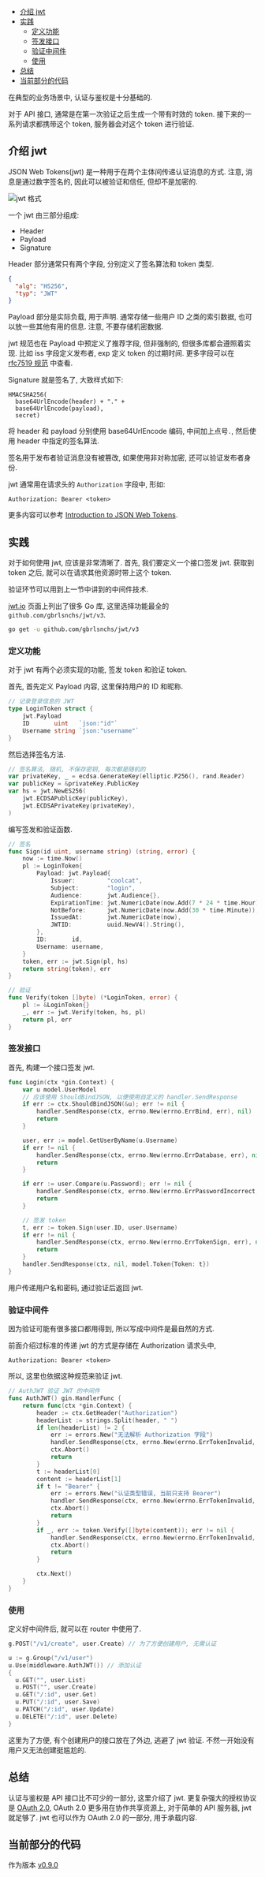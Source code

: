 <!-- TOC -->

- [介绍 jwt](#介绍-jwt)
- [实践](#实践)
  - [定义功能](#定义功能)
  - [签发接口](#签发接口)
  - [验证中间件](#验证中间件)
  - [使用](#使用)
- [总结](#总结)
- [当前部分的代码](#当前部分的代码)

<!-- /TOC -->

在典型的业务场景中, 认证与鉴权是十分基础的.

对于 API 接口, 通常是在第一次验证之后生成一个带有时效的 token.
接下来的一系列请求都携带这个 token, 服务器会对这个 token 进行验证.

## 介绍 jwt

JSON Web Tokens(jwt) 是一种用于在两个主体间传递认证消息的方式.
注意, 消息是通过数字签名的, 因此可以被验证和信任, 但却不是加密的.

![jwt 格式](./img/page/09-01-jwt.png)

一个 jwt 由三部分组成:

- Header
- Payload
- Signature

Header 部分通常只有两个字段, 分别定义了签名算法和 token 类型.

```json
{
  "alg": "HS256",
  "typ": "JWT"
}
```

Payload 部分是实际负载, 用于声明. 通常存储一些用户 ID 之类的索引数据,
也可以放一些其他有用的信息. 注意, 不要存储机密数据.

jwt 规范也在 Payload 中预定义了推荐字段, 但非强制的, 但很多库都会遵照着实现.
比如 iss 字段定义发布者, exp 定义 token 的过期时间. 更多字段可以在
[rfc7519 规范](https://tools.ietf.org/html/rfc7519#section-4.1)
中查看.

Signature 就是签名了, 大致样式如下:

```text
HMACSHA256(
  base64UrlEncode(header) + "." +
  base64UrlEncode(payload),
  secret)
```

将 header 和 payload 分别使用 base64UrlEncode 编码, 中间加上点号`.`,
然后使用 header 中指定的签名算法.

签名用于发布者验证消息没有被篡改, 如果使用非对称加密, 还可以验证发布者身份.

jwt 通常用在请求头的 `Authorization` 字段中, 形如:

```text
Authorization: Bearer <token>
```

更多内容可以参考 [Introduction to JSON Web Tokens](https://jwt.io/introduction/).

## 实践

对于如何使用 jwt, 应该是非常清晰了.
首先, 我们要定义一个接口签发 jwt.
获取到 token 之后, 就可以在请求其他资源时带上这个 token.

验证环节可以用到上一节中讲到的中间件技术.

[jwt.io](https://jwt.io/#debugger) 页面上列出了很多 Go 库,
这里选择功能最全的 `github.com/gbrlsnchs/jwt/v3`.

```bash
go get -u github.com/gbrlsnchs/jwt/v3
```

### 定义功能

对于 jwt 有两个必须实现的功能, 签发 token 和验证 token.

首先, 首先定义 Payload 内容, 这里保持用户的 ID 和昵称.

```go
// 记录登录信息的 JWT
type LoginToken struct {
	jwt.Payload
	ID       uint   `json:"id"`
	Username string `json:"username"`
}
```

然后选择签名方法.

```go
// 签名算法, 随机, 不保存密钥, 每次都是随机的
var privateKey, _ = ecdsa.GenerateKey(elliptic.P256(), rand.Reader)
var publicKey = &privateKey.PublicKey
var hs = jwt.NewES256(
	jwt.ECDSAPublicKey(publicKey),
	jwt.ECDSAPrivateKey(privateKey),
)
```

编写签发和验证函数.

```go
// 签名
func Sign(id uint, username string) (string, error) {
	now := time.Now()
	pl := LoginToken{
		Payload: jwt.Payload{
			Issuer:         "coolcat",
			Subject:        "login",
			Audience:       jwt.Audience{},
			ExpirationTime: jwt.NumericDate(now.Add(7 * 24 * time.Hour)),
			NotBefore:      jwt.NumericDate(now.Add(30 * time.Minute)),
			IssuedAt:       jwt.NumericDate(now),
			JWTID:          uuid.NewV4().String(),
		},
		ID:       id,
		Username: username,
	}
	token, err := jwt.Sign(pl, hs)
	return string(token), err
}

// 验证
func Verify(token []byte) (*LoginToken, error) {
	pl := &LoginToken{}
	_, err := jwt.Verify(token, hs, pl)
	return pl, err
}
```

### 签发接口

首先, 构建一个接口签发 jwt.

```go
func Login(ctx *gin.Context) {
	var u model.UserModel
	// 应该使用 ShouldBindJSON, 以便使用自定义的 handler.SendResponse
	if err := ctx.ShouldBindJSON(&u); err != nil {
		handler.SendResponse(ctx, errno.New(errno.ErrBind, err), nil)
		return
	}

	user, err := model.GetUserByName(u.Username)
	if err != nil {
		handler.SendResponse(ctx, errno.New(errno.ErrDatabase, err), nil)
		return
	}

	if err := user.Compare(u.Password); err != nil {
		handler.SendResponse(ctx, errno.New(errno.ErrPasswordIncorrect, err), nil)
		return
	}

	// 签发 token
	t, err := token.Sign(user.ID, user.Username)
	if err != nil {
		handler.SendResponse(ctx, errno.New(errno.ErrTokenSign, err), nil)
		return
	}
	handler.SendResponse(ctx, nil, model.Token{Token: t})
}
```

用户传递用户名和密码, 通过验证后返回 jwt.

### 验证中间件

因为验证可能有很多接口都用得到, 所以写成中间件是最自然的方式.

前面介绍过标准的传递 jwt 的方式是存储在 Authorization 请求头中,

```
Authorization: Bearer <token>
```

所以, 这里也依据这种规范来验证 jwt.

```go
// AuthJWT 验证 JWT 的中间件
func AuthJWT() gin.HandlerFunc {
	return func(ctx *gin.Context) {
		header := ctx.GetHeader("Authorization")
		headerList := strings.Split(header, " ")
		if len(headerList) != 2 {
			err := errors.New("无法解析 Authorization 字段")
			handler.SendResponse(ctx, errno.New(errno.ErrTokenInvalid, err), nil)
			ctx.Abort()
			return
		}
		t := headerList[0]
		content := headerList[1]
		if t != "Bearer" {
			err := errors.New("认证类型错误, 当前只支持 Bearer")
			handler.SendResponse(ctx, errno.New(errno.ErrTokenInvalid, err), nil)
			ctx.Abort()
			return
		}
		if _, err := token.Verify([]byte(content)); err != nil {
			handler.SendResponse(ctx, errno.New(errno.ErrTokenInvalid, err), nil)
			ctx.Abort()
			return
		}

		ctx.Next()
	}
}
```

### 使用

定义好中间件后, 就可以在 router 中使用了.

```go
g.POST("/v1/create", user.Create) // 为了方便创建用户, 无需认证

u := g.Group("/v1/user")
u.Use(middleware.AuthJWT()) // 添加认证
{
  u.GET("", user.List)
  u.POST("", user.Create)
  u.GET("/:id", user.Get)
  u.PUT("/:id", user.Save)
  u.PATCH("/:id", user.Update)
  u.DELETE("/:id", user.Delete)
}
```

这里为了方便, 有个创建用户的接口放在了外边, 逃避了 jwt 验证.
不然一开始没有用户又无法创建挺尴尬的.

## 总结

认证与鉴权是 API 接口比不可少的一部分, 这里介绍了 jwt.
更复杂强大的授权协议是 [OAuth 2.0](https://oauth.net/2/),
OAuth 2.0 更多用在协作共享资源上, 对于简单的 API 服务器, jwt 就足够了.
jwt 也可以作为 OAuth 2.0 的一部分, 用于承载内容.

## 当前部分的代码

作为版本 [v0.9.0](https://github.com/zhenhua32/go_web/tree/v0.9.0)
